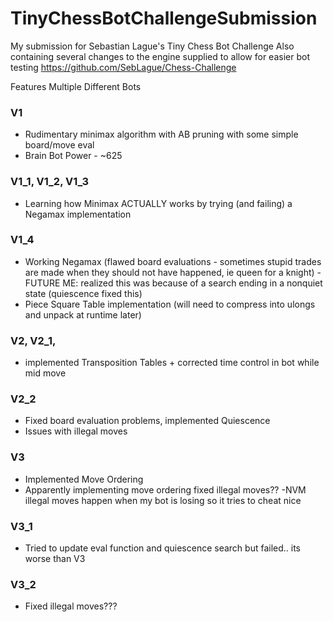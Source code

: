 # TinyChessBotChallengeSubmission
My submission for Sebastian Lague's Tiny Chess Bot Challenge
Also containing several changes to the engine supplied to allow for easier bot testing
https://github.com/SebLague/Chess-Challenge

Features Multiple Different Bots

### V1
- Rudimentary minimax algorithm with AB pruning with some simple board/move eval
- Brain Bot Power - ~625

### V1_1, V1_2, V1_3
- Learning how Minimax ACTUALLY works by trying (and failing) a Negamax implementation

### V1_4
- Working Negamax (flawed board evaluations - sometimes stupid trades are made when they should not have happened, ie queen for a knight) - FUTURE ME: realized this was because of a search ending in a nonquiet state (quiescence fixed this)
- Piece Square Table implementation (will need to compress into ulongs and unpack at runtime later)

### V2, V2_1, 
- implemented Transposition Tables + corrected time control in bot while mid move
  
### V2_2
- Fixed board evaluation problems, implemented Quiescence
- Issues with illegal moves

### V3
- Implemented Move Ordering
- Apparently implementing move ordering fixed illegal moves?? -NVM illegal moves happen when my bot is losing so it tries to cheat nice

### V3_1
- Tried to update eval function and quiescence search but failed.. its worse than V3

### V3_2
- Fixed illegal moves???

